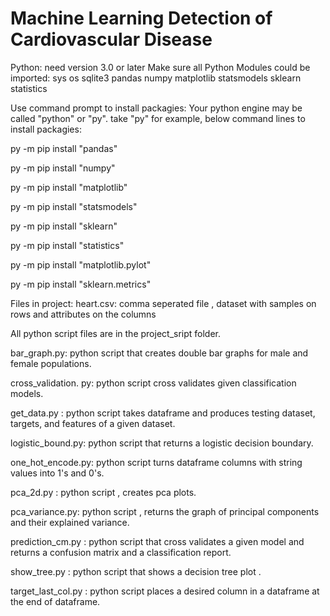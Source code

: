 # Machine Learning Detection of Cardiovascular Disease

Python: need version 3.0 or later
Make sure all Python Modules could be imported:
sys os sqlite3 pandas numpy matplotlib statsmodels sklearn statistics

Use command prompt to install packagies:
Your python engine may be called "python" or "py". take "py" for example, below command lines to install packagies:

py -m pip install "pandas"

py -m pip install "numpy"

py -m pip install "matplotlib"

py -m pip install "statsmodels"

py -m pip install "sklearn"

py -m pip install "statistics"

py -m pip install "matplotlib.pylot"

py -m pip install "sklearn.metrics"


Files in project: 
heart.csv: comma seperated file , dataset with samples on rows and attributes on the columns

All python script files are in the project_sript folder. 

bar_graph.py: python script that creates double bar graphs for male and female populations. 

cross_validation. py: python script cross validates given classification models. 

get_data.py : python script takes dataframe and produces testing dataset, targets, and features of a given dataset. 

logistic_bound.py: python script that returns a logistic decision boundary. 

one_hot_encode.py: python script turns dataframe columns with string values into 1's and 0's.

pca_2d.py : python script , creates pca plots.

pca_variance.py: python script , returns the graph of principal components and their explained variance. 

prediction_cm.py : python script that cross validates a given model and returns a confusion matrix and a classification report. 

show_tree.py : python script that shows a decision tree plot . 

target_last_col.py : python script places a desired column in a dataframe at the end of dataframe.

